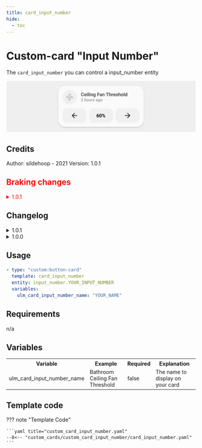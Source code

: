 ```yaml
---
title: card_input_number
hide:
  - toc
---
```

<!-- markdownlint-disable MD046 -->

# Custom-card "Input Number"

The `card_input_number` you can control a input_number entity

![Input Number Card](../../assets/img/card_input_number.png)

## Credits

Author: sildehoop - 2021
Version: 1.0.1

<h2 style="color: red">Braking changes</h2>

<details style="color: red">
  <summary>1.0.1</summary>

```yaml
#OLD
- type: "custom:button-card"
  template:
    - card_input_number
  variables:
    ulm_card_input_number_name: "YOUR_NAME"
    ulm_card_input_number_entity: "input_number.YOUR_INPUT_NUMBER"
```

```yaml
#NEW
- type: "custom:button-card"
  template: card_input_number
  entity: input_number.YOUR_INPUT_NUMBER_ENTITY
  variables:
    ulm_card_input_number_name: "YOUR_CARD_NAME"
```

</details>

## Changelog

<details>
<summary>1.0.1</summary>
Added option to leave ulm_card_input_number_name empty (takes the friendly_name of the entity)
Removed background from middle text (because it is not a button).
Removed variables ulm_card_input_number_entity.
</details>
<details>
<summary>1.0.0</summary>
Initial release
</details>

## Usage

```yaml
- type: "custom:button-card"
  template: card_input_number
  entity: input_number.YOUR_INPUT_NUMBER
  variables:
    ulm_card_input_number_name: "YOUR_NAME"
```

## Requirements

n/a

## Variables

<table>
<tr>
<th>Variable</th>
<th>Example</th>
<th>Required</th>
<th>Explanation</th>
</tr>
<tr>
<td>ulm_card_input_number_name</td>
<td>Bathroom Ceiling Fan Threshold</td>
<td>false</td>
<td>The name to display on your card</td>
</tr>
</table>

## Template code

??? note "Template Code"

    ```yaml title="custom_card_input_number.yaml"
    --8<-- "custom_cards/custom_card_input_number/card_input_number.yaml"
    ```
